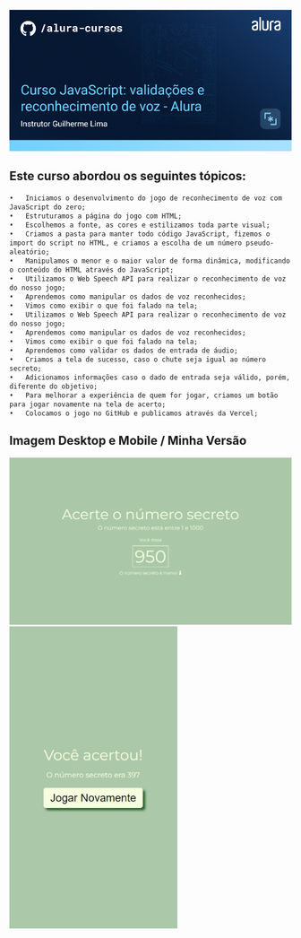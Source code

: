 <p align="center">
  <img src="./app/capa.png" width="800"/> 
</p>

## Este curso abordou os seguintes tópicos:  
```
•	Iniciamos o desenvolvimento do jogo de reconhecimento de voz com JavaScript do zero;  
•	Estruturamos a página do jogo com HTML;  
•	Escolhemos a fonte, as cores e estilizamos toda parte visual;  
•	Criamos a pasta para manter todo código JavaScript, fizemos o import do script no HTML, e criamos a escolha de um número pseudo-aleatório;  
•	Manipulamos o menor e o maior valor de forma dinâmica, modificando o conteúdo do HTML através do JavaScript;  
•	Utilizamos o Web Speech API para realizar o reconhecimento de voz do nosso jogo;  
•	Aprendemos como manipular os dados de voz reconhecidos;  
•	Vimos como exibir o que foi falado na tela;  
•	Utilizamos o Web Speech API para realizar o reconhecimento de voz do nosso jogo;  
•	Aprendemos como manipular os dados de voz reconhecidos;  
•	Vimos como exibir o que foi falado na tela;  
•	Aprendemos como validar os dados de entrada de áudio;  
•	Criamos a tela de sucesso, caso o chute seja igual ao número secreto;  
•	Adicionamos informações caso o dado de entrada seja válido, porém, diferente do objetivo;  
•	Para melhorar a experiência de quem for jogar, criamos um botão para jogar novamente na tela de acerto;  
•	Colocamos o jogo no GitHub e publicamos através da Vercel;  
```



## Imagem Desktop e Mobile / Minha Versão
<img src="./app/desktop.png" width="800"/>  
<img src="./app/mobile.jpg" width="300"/>  
